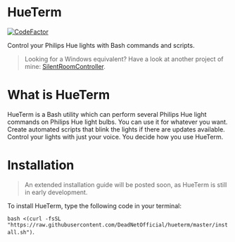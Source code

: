 # HueTerm
[![CodeFactor](https://www.codefactor.io/repository/github/deadnetofficial/hueterm/badge)](https://www.codefactor.io/repository/github/deadnetofficial/hueterm)

Control your Philips Hue lights with Bash commands and scripts.
> Looking for a Windows equivalent? Have a look at another project of mine: [SilentRoomController](https://github.com/keesvv/silentroomcontroller).

# What is HueTerm
HueTerm is a Bash utility which can perform several Philips Hue light commands on Philips Hue light bulbs.
You can use it for whatever you want. Create automated scripts that blink the lights if there are updates available. Control your lights with just your voice. You decide how you use HueTerm.

# Installation
> An extended installation guide will be posted soon, as HueTerm is still in early development.

To install HueTerm, type the following code in your terminal:

`bash <(curl -fsSL "https://raw.githubusercontent.com/DeadNetOfficial/hueterm/master/install.sh")`.
